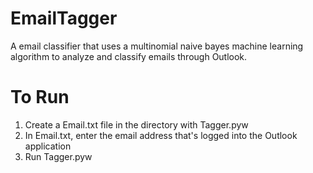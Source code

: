 # EmailTagger
A email classifier that uses a multinomial naive bayes machine learning algorithm to analyze and classify emails through Outlook.

# To Run
1. Create a Email.txt file in the directory with Tagger.pyw
2. In Email.txt, enter the email address that's logged into the Outlook application
3. Run Tagger.pyw